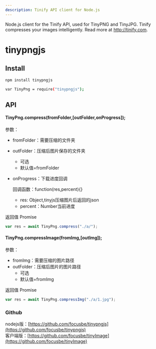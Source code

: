 ```yaml
---
description: Tinify API client for Node.js
---
```

Node.js client for the Tinify API, used for TinyPNG and TinyJPG. Tinify compresses your images intelligently. Read more at http://tinify.com.
# tinypngjs

## Install

```bash
npm install tinypngjs
```

```bash
var TinyPng = require("tinypngjs");
```

## API

#### TinyPng.compress\(fromFolder,\[outFolder,onProgress\]\);

  
参数：

* fromFolder：需要压缩的文件夹
* outFolder：压缩后图片保存的文件夹
  * 可选
  * 默认值=fromFolder
* onProgress：下载进度回调

  回调函数：function\(res,percent\){}

  * res: Object,tinyjs压缩图片后返回的json
  * percent：Number当前进度

返回值 Promise

```javascript
var res = await TinyPng.compress("./a/");
```



#### TinyPng.compressImage\(fromImg,\[outImg\]\);

  
参数：

* fromImg：需要压缩的图片路径
* outFolder：压缩后图片的图片路径
  * 可选
  * 默认值=fromImg

返回值 Promise

```javascript
var res = await TinyPng.compressImg("./a/1.jpg");
```



### Github

nodejs版：[https://github.com/focusbe/tinypngjs](https://github.com/focusbe/tinypngjs)  
客户端版：[https://github.com/focusbe/tinyImage](https://github.com/focusbe/tinyImage)




